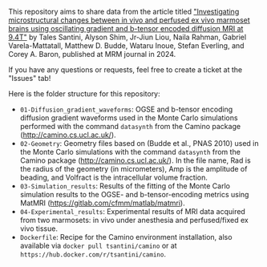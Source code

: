 This repository aims to share data from the article titled ["Investigating microstructural changes between in vivo and perfused ex vivo marmoset brains using oscillating gradient and b-tensor encoded diffusion MRI at 9.4T"](https://onlinelibrary.wiley.com/doi/full/10.1002/mrm.30298) by Tales Santini, Alyson Shim, Jr-Jiun Liou, Naila Rahman, Gabriel Varela-Mattatall, Matthew D. Budde, Wataru Inoue, Stefan Everling, and Corey A. Baron, published at MRM journal in 2024.

If you have any questions or requests, feel free to create a ticket at the "Issues" tab!

Here is the folder structure for this repository:

- `01-Diffusion_gradient_waveforms`: OGSE and b-tensor encoding diffusion gradient waveforms used in the Monte Carlo simulations performed with the command `datasynth` from the Camino package (http://camino.cs.ucl.ac.uk/).
- `02-Geometry`: Geometry files based on (Budde et al., PNAS 2010) used in the Monte Carlo simulations with the command `datasynth` from the Camino package (http://camino.cs.ucl.ac.uk/). In the file name, Rad is the radius of the geometry (in micrometers), Amp is the amplitude of beading, and Volfract is the intracellular volume fraction.
- `03-Simulation_results`: Results of the fitting of the Monte Carlo simulation results to the OGSE- and b-tensor-encoding metrics using MatMRI (https://gitlab.com/cfmm/matlab/matmri).
- `04-Experimental_results`: Experimental results of MRI data acquired from two marmosets: in vivo under anesthesia and perfused/fixed ex vivo tissue.
- `Dockerfile`: Recipe for the Camino environment installation, also available via `docker pull tsantini/camino` or at `https://hub.docker.com/r/tsantini/camino`.
